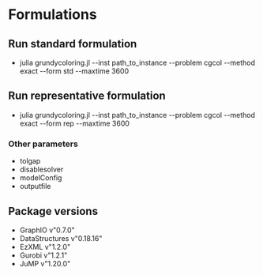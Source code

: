 # Formulations

## Run standard formulation

- julia grundycoloring.jl --inst path_to_instance --problem cgcol --method exact --form std --maxtime 3600

## Run representative formulation

- julia grundycoloring.jl --inst path_to_instance --problem cgcol --method exact --form rep --maxtime 3600

### Other parameters

- tolgap
- disablesolver
- modelConfig
- outputfile

## Package versions

- GraphIO v"0.7.0"
- DataStructures v"0.18.16"
- EzXML v"1.2.0"
- Gurobi v"1.2.1"
- JuMP v"1.20.0"
